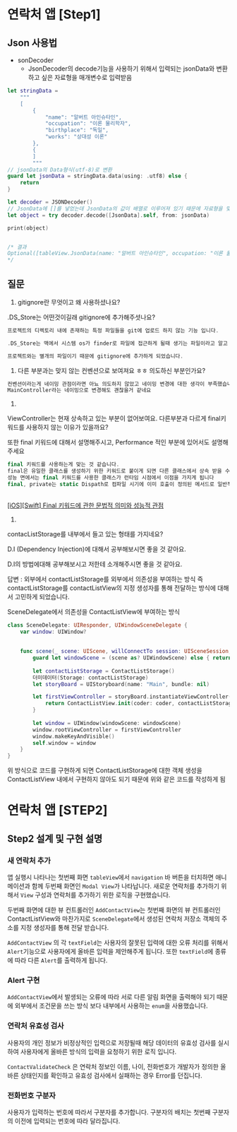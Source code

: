 # 연락처 앱 [Step1]

## Json 사용법

- sonDecoder
    - JsonDecoder의 decode기능을 사용하기 위해서 입력되는 jsonData와 변환 하고 싶은 자료형을 매개변수로 입력받음

```swift
let stringData =
    """
    [
        {
            "name": "알버트 아인슈타인",
            "occupation": "이론 물리학자",
            "birthplace": "독일",
            "works": "상대성 이론"
        },
        {
		]
		"""
// jsonData의 Data형식(utf-8)로 변환
guard let jsonData = stringData.data(using: .utf8) else {
    return
}

let decoder = JSONDecoder()
// JsonData에 []를 넣었는데 JsonData의 값이 배열로 이루어져 있기 때문에 자료형을 맞춰줘야 하는 필요가 있음
let object = try decoder.decode([JsonData].self, from: jsonData)

print(object)


/* 결과
Optional([tableView.JsonData(name: "알버트 아인슈타인", occupation: "이론 물리학자", birthplace: "독일", works: "상대성 이론"), tableView.JsonData(name: "마하트마 간디", occupation: "독립 운동 지도자", birthplace: "인도", works: "비폭력 저항"), tableView.JsonData(name: "마더 테레사", occupation: "로마 가톨릭 수녀", birthplace: "알바니아", works: "가난한 이들 돕기")])
*/
```


## 질문

1. gitignore란 무엇이고 왜 사용하셨나요?

.DS_Store는 어떤것이길래 gitignore에 추가해주셧나요?

```swift
프로젝트의 디렉토리 내에 존재하는 특정 파일들을 git에 업로드 하지 않는 기능 입니다.

.DS_Store는 맥에서 시스템 os가 finder로 파일에 접근하게 될때 생기는 파일이라고 알고 있습니다

프로젝트와는 별개의 파일이기 때문에 gitignore에 추가하게 되었습니다.
```

1. 다른 부분과는 맞지 않는 컨벤션으로 보여져요 ㅎㅎ 의도하신 부분인가요?

```swift
컨벤션이라는게 네이밍 관점이라면 아뇨 의도하지 않았고 네이밍 변경에 대한 생각이 부족했습니다
MainController라는 네이밍으로 변경해도 괜찮을거 같네요
```

1. 

ViewController는 현재 상속하고 있는 부분이 없어보여요. 다른부분과 다르게 final키워드를 사용하지 않는 이유가 있을까요?

또한 final 키워드에 대해서 설명해주시고, Performance 적인 부분에 있어서도 설명해주세요

```swift
final 키워드를 사용하는게 맞는 것 같습니다.
final은 유일한 클래스를 생성하기 위한 키워드로 붙이게 되면 다른 클래스에서 상속 받을 수 없습니다
성능 면에서는 final 키워드를 사용한 클래스가 런타임 시점에서 이점을 가지게 됩니다
final, private는 static Dispath로 컴파일 시기에 이미 호출이 정의된 메서드로 일반적인 Dinamic Dispath와는 달리 런타임 시기에서 호출이 정의되지 않기 때문입니다
 

```

[[iOS][Swift] Final 키워드에 관한 문법적 의미와 성능적 관점](https://itllbegone.tistory.com/10)

1. 

contacListStorage를 내부에서 들고 있는 형태를 가지네요?

D.I (Dependency Injection)에 대해서 공부해보시면 좋을 것 같아요.

D.I의 방법에대해 공부해보시고 저한테 소개해주시면 좋을 것 같아요.

답변 :
 외부에서 contactListStorage를 외부에서 의존성을 부여하는 방식 즉
 contactListStorage를 contactListView의 지정 생성자를 통해 전달하는 방식에 대해서 고민하게 되었습니다.

 SceneDelegate에서 의존성을 ContactListView에 부여하는 방식
```swift
class SceneDelegate: UIResponder, UIWindowSceneDelegate {
    var window: UIWindow?
    
    
    func scene(_ scene: UIScene, willConnectTo session: UISceneSession, options connectionOptions: UIScene.ConnectionOptions) {
        guard let windowScene = (scene as? UIWindowScene) else { return }
        
        let contactListStorage = ContactListStorage()
        더미데이터(Storage: contactListStorage)
        let storyBoard = UIStoryboard(name: "Main", bundle: nil)

        let firstViewController = storyBoard.instantiateViewController(identifier: "ContactListView") { coder in
            return ContactListView.init(coder: coder, contactListStorage: contactListStorage)
        }
        
        let window = UIWindow(windowScene: windowScene)
        window.rootViewController = firstViewController
        window.makeKeyAndVisible()
        self.window = window
    }
}
```
위 방식으로 코드를 구현하게 되면 ContactListStorage에 대한 객체 생성을 ContactListView 내에서 구현하지 않아도 되기 때문에 위와 같은 코드를 작성하게 됨

# 연락처 앱 [STEP2]

## Step2 설계 및 구현 설명

### 새 연락처 추가

앱 실행시 나타나는 첫번째 화면 `tableView`에서 `navigation` 바 버튼을 터치하면 애니메이션과 함께 두번째 화면인 `Modal View`가 나타납니다. 새로운 연락처를 추가하기 위해서 `View` 구성과 연락처를 추가하기 위한 로직을 구현했습니다.

두번째 화면에 대한 뷰 컨트롤러인 `AddContactView`는 첫번째 화면의 뷰 컨트롤러인 ContactListView와 마찬가지로 `SceneDelegate`에서 생성된 연락처 저장소 객체의 주소를 지정 생성자를 통해 전달 받습니다. 

`AddContactView` 의 각 `textField`는 사용자의 잘못된 입력에 대한 오류 처리를 위해서 `Alert`기능으로 사용자에게 올바른 입력을 제안해주게 됩니다. 또한 `textField`에 종류에 따라 다른 `Alert`를 출력하게 됩니다.

### Alert 구현

`AddContactView`에서 발생되는 오류에 따라 서로 다른 알림 화면을 출력해야 되기 때문에 외부에서 조건문을 쓰는 방식 보다 내부에서 사용하는 `enum`을 사용했습니다.

### 연락처 유효성 검사

사용자의 개인 정보가 비정상적인 입력으로 저장될때 해당 데이터의 유효성 검사를 실시하여 사용자에게 올바른 방식의 입력을 요청하기 위한 로직 입니다.

`ContactValidateCheck` 은 연락처 정보인 이름, 나이, 전화번호가 개발자가 정의한 올바른 상태인지를 확인하고 유효성 검사에서 실패하는 경우 Error를 던집니다.

### 전화번호 구분자

사용자가 입력하는 번호에 따라서 구분자를 추가합니다. 구분자의 배치는 첫번째 구분자의 이전에 입력되는 번호에 따라 달라집니다.